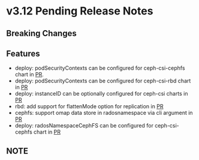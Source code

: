 # v3.12 Pending Release Notes

## Breaking Changes

## Features

- deploy: podSecurityContexts can be configured for ceph-csi-cephfs chart in [PR](https://github.com/ceph/ceph-csi/pull/4664).
- deploy: podSecurityContexts can be configured for ceph-csi-rbd chart in [PR](https://github.com/ceph/ceph-csi/pull/4668)
- deploy: instanceID can be optionally configured for ceph-csi charts in [PR](https://github.com/ceph/ceph-csi/pull/4666)
- rbd: add support for flattenMode option for replication in [PR](https://github.com/ceph/ceph-csi/pull/4678)
- cephfs: support omap data store in radosnamespace via cli argument in [PR](https://github.com/ceph/ceph-csi/pull/4652)
- deploy: radosNamespaceCephFS can be configured for ceph-csi-cephfs chart in [PR](https://github.com/ceph/ceph-csi/pull/4652)

## NOTE
